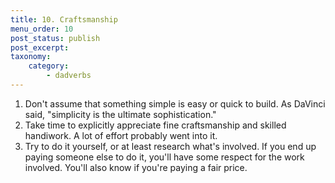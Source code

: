 ```yaml
---
title: 10. Craftsmanship
menu_order: 10
post_status: publish
post_excerpt:
taxonomy:
    category:
        - dadverbs
---
```


1. Don't assume that something simple is easy or quick to build.  As DaVinci said, "simplicity is the ultimate sophistication."
2. Take time to explicitly appreciate fine craftsmanship and skilled handiwork.  A lot of effort probably went into it.
3. Try to do it yourself, or at least research what's involved.  If you end up paying someone else to do it, you'll have some respect for the work involved.  You'll also know if you're paying a fair price.
